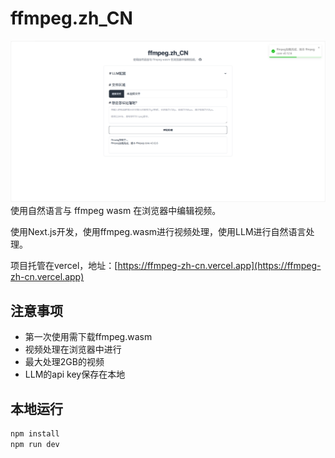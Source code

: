 # ffmpeg.zh_CN
![main.png](./readme_assets/main.png)
使用自然语言与 ffmpeg wasm 在浏览器中编辑视频。

使用Next.js开发，使用ffmpeg.wasm进行视频处理，使用LLM进行自然语言处理。

项目托管在vercel，地址：[https://ffmpeg-zh-cn.vercel.app](https://ffmpeg-zh-cn.vercel.app)

## 注意事项
- 第一次使用需下载ffmpeg.wasm
- 视频处理在浏览器中进行
- 最大处理2GB的视频
- LLM的api key保存在本地

## 本地运行
```bash
npm install
npm run dev
```
